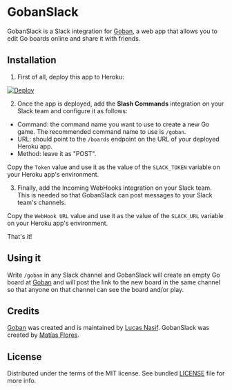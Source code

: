 # GobanSlack

GobanSlack is a Slack integration for [Goban](http://goban.co/), a web app that allows you to edit Go boards online and share it with friends.

## Installation

1. First of all, deploy this app to Heroku:

[![Deploy](https://www.herokucdn.com/deploy/button.png)](https://heroku.com/deploy)

2. Once the app is deployed, add the **Slash Commands** integration on your Slack team and configure it as follows:

* Command: the command name you want to use to create a new Go game. The recommended command name to use is `/goban`.
* URL: should point to the `/boards` endpoint on the URL of your deployed Heroku app.
* Method: leave it as "POST".

Copy the `Token` value and use it as the value of the `SLACK_TOKEN` variable on your Heroku app's environment.

3. Finally, add the Incoming WebHooks integration on your Slack team. This is needed so that GobanSlack can post messages to your Slack team's channels.

Copy the `WebHook URL` value and use it as the value of the `SLACK_URL` variable on your Heroku app's environment.

That's it!

## Using it

Write `/goban` in any Slack channel and GobanSlack will create an empty Go board at [Goban](http://goban.co) and will post the link to the new board in the same channel so that anyone on that channel can see the board and/or play.

## Credits

[Goban](http://goban.co) was created and is maintained by [Lucas Nasif](http://lucasnasif.com).
GobanSlack was created by [Matías Flores](http://matflores.com).

## License

Distributed under the terms of the MIT license.
See bundled [LICENSE](https://github.com/matflores/goban-slack/blob/master/LICENSE)
file for more info.
